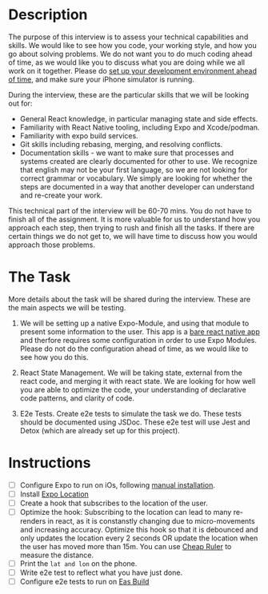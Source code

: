# Description

The purpose of this interview is to assess your technical capabilities and skills. We would like to see how you code, your working style, and how you go about solving problems. We do not want you to do much coding ahead of time, as we would like you to discuss what you are doing while we all work on it together. Please do [set up your development environment ahead of time](https://reactnative.dev/docs/environment-setup?guide=native&platform=ios), and make sure your iPhone simulator is running.

During the interview, these are the particular skills that we will be looking out for:

- General React knowledge, in particular managing state and side effects.
- Familiarity with React Native tooling, including Expo and Xcode/podman.
- Familiarity with expo build services.
- Git skills including rebasing, merging, and resolving conflicts.
- Documentation skills - we want to make sure that processes and systems created are clearly documented for other to use. We recognize that english may not be your first language, so we are not looking for correct grammar or vocabulary. We simply are looking for whether the steps are documented in a way that another developer can understand and re-create your work.

This technical part of the interview will be 60-70 mins. You do not have to finish all of the assignment. It is more valuable for us to understand how you approach each step, then trying to rush and finish all the tasks. If there are certain things we do not get to, we will have time to discuss how you would approach those problems.

# The Task

More details about the task will be shared during the interview. These are the main aspects we will be testing.

1. We will be setting up a native Expo-Module, and using that module to present some information to the user. This app is a [bare react native app](https://docs.expo.dev/bare/overview/) and therfore requires some configuration in order to use Expo Modules. Please do not do the configuration ahead of time, as we would like to see how you do this.

2. React State Management. We will be taking state, external from the react code, and merging it with react state. We are looking for how well you are able to optimize the code, your understanding of declarative code patterns, and clarity of code.

3. E2e Tests. Create e2e tests to simulate the task we do. These tests should be documented using JSDoc. These e2e test will use Jest and Detox (which are already set up for this project).

# Instructions

- [ ] Configure Expo to run on iOs, following [manual installation](https://docs.expo.dev/bare/installing-expo-modules/#manual-installation).
- [ ] Install [Expo Location](https://docs.expo.dev/versions/latest/sdk/location/)
- [ ] Create a hook that subscribes to the location of the user. 
- [ ] Optimize the hook: Subscribing to the location can lead to many re-renders in react, as it is constanstly changing due to micro-movements and increasing accuracy. Optimize this hook so that it is debounced and only updates the location every 2 seconds OR update the location when the user has moved more than 15m. You can use [Cheap Ruler](https://www.npmjs.com/package/cheap-ruler) to measure the distance.
- [ ] Print the `lat and lon` on the phone.
- [ ] Write e2e test to reflect what you have just done.
- [ ] Configure e2e tests to run on [Eas Build](https://docs.expo.dev/build-reference/e2e-tests/)
